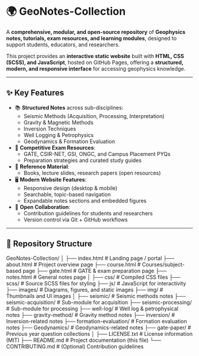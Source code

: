 # 🌍 GeoNotes-Collection  

A **comprehensive, modular, and open-source repository** of **Geophysics notes, tutorials, exam resources, and learning modules**, designed to support students, educators, and researchers.  

This project provides an **interactive static website** built with **HTML, CSS (SCSS), and JavaScript**, hosted on GitHub Pages, offering a **structured, modern, and responsive interface** for accessing geophysics knowledge.  

---

## ✨ Key Features

- 📚 **Structured Notes** across sub-disciplines:
  - Seismic Methods (Acquisition, Processing, Interpretation)  
  - Gravity & Magnetic Methods  
  - Inversion Techniques  
  - Well Logging & Petrophysics  
  - Geodynamics & Formation Evaluation  
- 🎯 **Competitive Exam Resources**:
  - GATE, CSIR-NET, GSI, ONGC, and Campus Placement PYQs  
  - Preparation strategies and curated study guides  
- 📖 **Reference Material**:
  - Books, lecture slides, research papers (open resources)  
- 🖥️ **Modern Website Features**:
  - Responsive design (desktop & mobile)  
  - Searchable, topic-based navigation  
  - Expandable notes sections and embedded figures  
- 🤝 **Open Collaboration**:
  - Contribution guidelines for students and researchers  
  - Version control via Git + GitHub workflows  

---

## 📂 Repository Structure



GeoNotes-Collection/
│
├── index.html # Landing page / portal
├── about.html # Project overview page
├── course.html # Courses/subject-based page
├── gate.html # GATE & exam preparation page
├── notes.html # General notes page
│
├── css/ # Compiled CSS files
├── scss/ # Source SCSS files for styling
├── js/ # JavaScript for interactivity
├── images/ # Diagrams, figures, and static images
├── img/ # Thumbnails and UI images
│
├── seismic/ # Seismic methods notes
├── seismic-acquisition/ # Sub-module for acquisition
├── seismic-processing/ # Sub-module for processing
├── well-log/ # Well log & petrophysical notes
├── gravity-method/ # Gravity method notes
├── inversion/ # Inversion-related notes
├── formation-evaluation/ # Formation evaluation notes
├── Geodynamics/ # Geodynamics-related notes
├── gate-paper/ # Previous year question collections
│
├── LICENSE.txt # License information (MIT)
├── README.md # Project documentation (this file)
└── CONTRIBUTING.md # (Optional) Contribution guidelines
